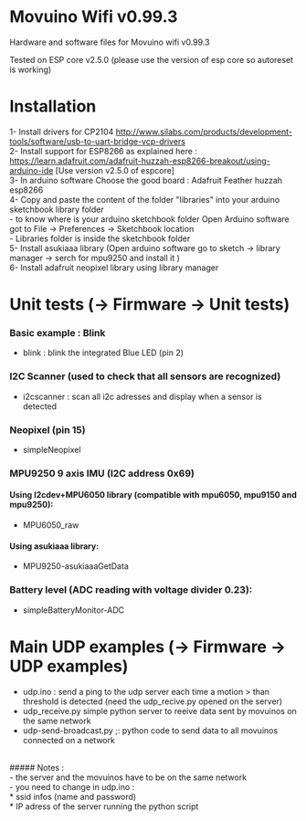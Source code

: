 # Movuino Wifi v0.99.3
Hardware and software files for Movuino wifi v0.99.3

Tested on ESP core v2.5.0 (please use the version of esp core so autoreset is working)

# Installation

 1- Install drivers for CP2104 http://www.silabs.com/products/development-tools/software/usb-to-uart-bridge-vcp-drivers <br>
 2- Install support for ESP8266 as explained here :  https://learn.adafruit.com/adafruit-huzzah-esp8266-breakout/using-arduino-ide  [Use version v2.5.0 of espcore]  
 3- In arduino software Choose the good board : Adafruit Feather huzzah esp8266  
 4- Copy and paste the content of the folder "libraries" into your arduino sketchbook library folder  
	- to know where is your arduino sketchbook folder Open Arduino software got to File -> Preferences -> Sketchbook location  
	- Libraries folder is inside the sketchbook folder  
 5- Install asukiaaa library (Open arduino software go to sketch -> library manager -> serch for mpu9250 and install it )  
 6- Install adafruit neopixel library using library manager  
 

# Unit tests (-> Firmware -> Unit tests)

### Basic example : Blink
- blink : blink the integrated Blue LED (pin 2)

### I2C Scanner (used to check that all sensors are recognized)
- i2cscanner : scan all i2c adresses and display when a sensor is detected

### Neopixel  (pin 15)
- simpleNeopixel 

### MPU9250 9 axis IMU (I2C address 0x69)

#### Using I2cdev+MPU6050 library (compatible with mpu6050, mpu9150 and mpu9250):<br>
- MPU6050_raw<br>
#### Using asukiaaa library:<br>
- MPU9250-asukiaaaGetData<br>

### Battery level (ADC reading with voltage divider 0.23):<br>
- simpleBatteryMonitor-ADC 

# Main UDP examples  (-> Firmware -> UDP examples)

- udp.ino : send a ping to the udp server each time a motion > than threshold is detected (need the udp_recive.py opened on the server)<br>
- udp_receive.py simple python server to reeive data sent by movuinos on the same network<br>
- udp-send-broadcast.py ;: python code to send data to all movuinos connected on a network<br>
<br>
##### Notes :<br>
- the server and the movuinos have to be on the same network<br>
- you need to change in udp.ino : <br>
  *  ssid infos (name and password)<br>
  *  IP adress of the server running the python script